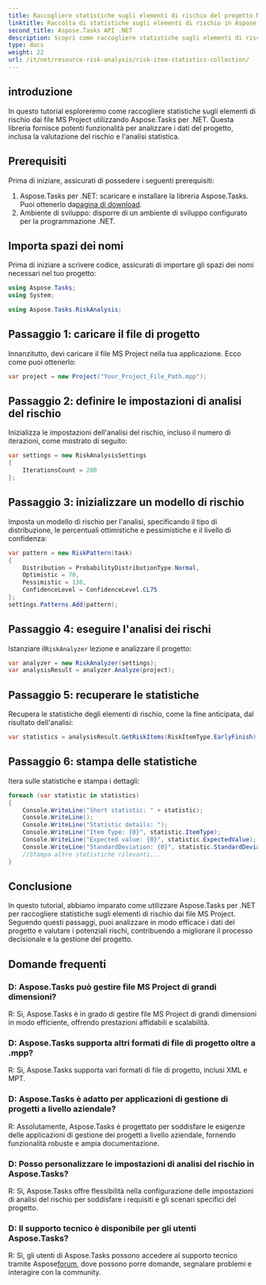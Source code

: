 ```yaml
---
title: Raccogliere statistiche sugli elementi di rischio del progetto MS in Aspose.Tasks
linktitle: Raccolta di statistiche sugli elementi di rischio in Aspose.Tasks
second_title: Aspose.Tasks API .NET
description: Scopri come raccogliere statistiche sugli elementi di rischio dai file MS Project utilizzando Aspose.Tasks per .NET. Migliora le tue capacità di gestione dei progetti.
type: docs
weight: 22
url: /it/net/resource-risk-analysis/risk-item-statistics-collection/
---
```

## introduzione
In questo tutorial esploreremo come raccogliere statistiche sugli elementi di rischio dai file MS Project utilizzando Aspose.Tasks per .NET. Questa libreria fornisce potenti funzionalità per analizzare i dati del progetto, inclusa la valutazione del rischio e l'analisi statistica.
## Prerequisiti
Prima di iniziare, assicurati di possedere i seguenti prerequisiti:
1. Aspose.Tasks per .NET: scaricare e installare la libreria Aspose.Tasks. Puoi ottenerlo da[pagina di download](https://releases.aspose.com/tasks/net/).
2. Ambiente di sviluppo: disporre di un ambiente di sviluppo configurato per la programmazione .NET.

## Importa spazi dei nomi
Prima di iniziare a scrivere codice, assicurati di importare gli spazi dei nomi necessari nel tuo progetto:
```csharp
using Aspose.Tasks;
using System;

using Aspose.Tasks.RiskAnalysis;

```
## Passaggio 1: caricare il file di progetto
Innanzitutto, devi caricare il file MS Project nella tua applicazione. Ecco come puoi ottenerlo:
```csharp
var project = new Project("Your_Project_File_Path.mpp");
```
## Passaggio 2: definire le impostazioni di analisi del rischio
Inizializza le impostazioni dell'analisi del rischio, incluso il numero di iterazioni, come mostrato di seguito:
```csharp
var settings = new RiskAnalysisSettings
{
    IterationsCount = 200
};
```
## Passaggio 3: inizializzare un modello di rischio
Imposta un modello di rischio per l'analisi, specificando il tipo di distribuzione, le percentuali ottimistiche e pessimistiche e il livello di confidenza:
```csharp
var pattern = new RiskPattern(task)
{
    Distribution = ProbabilityDistributionType.Normal,
    Optimistic = 70,
    Pessimistic = 130,
    ConfidenceLevel = ConfidenceLevel.CL75
};
settings.Patterns.Add(pattern);
```
## Passaggio 4: eseguire l'analisi dei rischi
 Istanziare il`RiskAnalyzer` lezione e analizzare il progetto:
```csharp
var analyzer = new RiskAnalyzer(settings);
var analysisResult = analyzer.Analyze(project);
```
## Passaggio 5: recuperare le statistiche
Recupera le statistiche degli elementi di rischio, come la fine anticipata, dal risultato dell'analisi:
```csharp
var statistics = analysisResult.GetRiskItems(RiskItemType.EarlyFinish);
```
## Passaggio 6: stampa delle statistiche
Itera sulle statistiche e stampa i dettagli:
```csharp
foreach (var statistic in statistics)
{
    Console.WriteLine("Short statistic: " + statistic);
    Console.WriteLine();
    Console.WriteLine("Statistic details: ");
    Console.WriteLine("Item Type: {0}", statistic.ItemType);
    Console.WriteLine("Expected value: {0}", statistic.ExpectedValue);
    Console.WriteLine("StandardDeviation: {0}", statistic.StandardDeviation);
    //Stampa altre statistiche rilevanti...
}
```

## Conclusione
In questo tutorial, abbiamo imparato come utilizzare Aspose.Tasks per .NET per raccogliere statistiche sugli elementi di rischio dai file MS Project. Seguendo questi passaggi, puoi analizzare in modo efficace i dati del progetto e valutare i potenziali rischi, contribuendo a migliorare il processo decisionale e la gestione del progetto.

## Domande frequenti
### D: Aspose.Tasks può gestire file MS Project di grandi dimensioni?
R: Sì, Aspose.Tasks è in grado di gestire file MS Project di grandi dimensioni in modo efficiente, offrendo prestazioni affidabili e scalabilità.
### D: Aspose.Tasks supporta altri formati di file di progetto oltre a .mpp?
R: Sì, Aspose.Tasks supporta vari formati di file di progetto, inclusi XML e MPT.
### D: Aspose.Tasks è adatto per applicazioni di gestione di progetti a livello aziendale?
R: Assolutamente, Aspose.Tasks è progettato per soddisfare le esigenze delle applicazioni di gestione dei progetti a livello aziendale, fornendo funzionalità robuste e ampia documentazione.
### D: Posso personalizzare le impostazioni di analisi del rischio in Aspose.Tasks?
R: Sì, Aspose.Tasks offre flessibilità nella configurazione delle impostazioni di analisi del rischio per soddisfare i requisiti e gli scenari specifici del progetto.
### D: Il supporto tecnico è disponibile per gli utenti Aspose.Tasks?
 R: Sì, gli utenti di Aspose.Tasks possono accedere al supporto tecnico tramite Aspose[forum](https://forum.aspose.com/c/tasks/15), dove possono porre domande, segnalare problemi e interagire con la community.